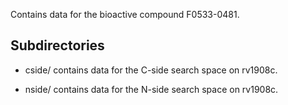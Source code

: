 Contains data for the bioactive compound F0533-0481.

## Subdirectories

- cside/ contains data for the C-side search space on rv1908c.

- nside/ contains data for the N-side search space on rv1908c.

